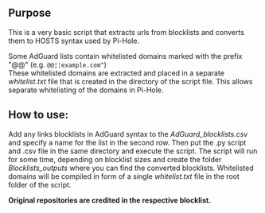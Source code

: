 ## Purpose

This is a very basic script that extracts urls from blocklists and converts them to HOSTS syntax used by Pi-Hole.

Some AdGuard lists contain whitelisted domains marked with the prefix "@@" 
(e.g.  `@@¦¦example.com^`)    
These whitelisted domains are extracted and placed in a separate *whitelist.txt* file that is created in the directory of the script file.
This allows separate whitelisting of the domains in Pi-Hole.

## How to use:

Add any links blocklists in AdGuard syntax to the *AdGuard_blocklists.csv* and specify a name for the list in the second row.
Then put the .py script and .csv file in the same directory and execute the script.
The script will run for some time, depending on blocklist sizes and create the folder *Blocklists_outputs* where you can find the converted blocklists.
Whitelisted domains will be compiled in form of a single *whitelist.txt* file in the root folder of the script.

**Original repositories are credited in the respective blocklist.**
